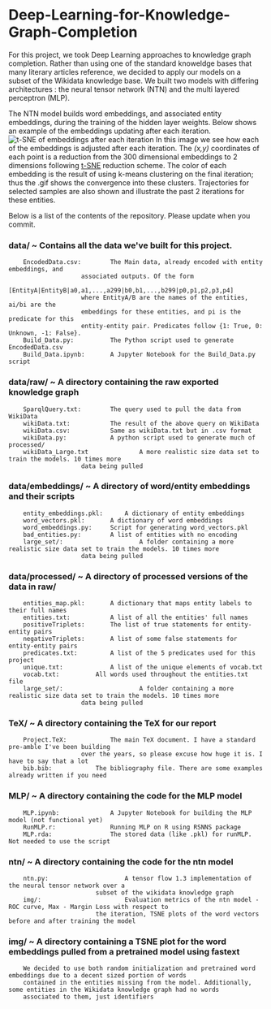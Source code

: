 # Deep-Learning-for-Knowledge-Graph-Completion

For this project, we took Deep Learning approaches to knowledge graph completion. Rather than using one of the standard knoweldge bases that many literary articles reference, we decided to apply our models on a subset of the Wikidata knowledge base. We built two models with differing architectures : the neural tensor network (NTN) and the multi layered perceptron (MLP). 

The NTN model builds word embeddings, and associated entity embeddings, during the training of the hidden layer weights. Below shows an example of the embeddings updating after each iteration. ![t-SNE of embeddings after each iteration](https://raw.githubusercontent.com/nickjoodi/Deep-Learning-for-Knowledge-Graph-Completion/master/ntn/tsne.gif)
In this image we see how each of the embeddings is adjusted after each iteration. The *(x,y)* coordinates of each point is a reduction from the 300 dimensional embeddings to 2 dimensions following [t-SNE](https://en.wikipedia.org/wiki/T-distributed_stochastic_neighbor_embedding) reduction scheme. The color of each embedding is the result of using k-means clustering on the final iteration; thus the .gif shows the convergence into these clusters. Trajectories for selected samples are also shown and illustrate the past 2 iterations for these entities. 


Below is a list of the contents of the repository. Please update when you commit.

###  data/ ~ Contains all the data we've built for this project. 
		EncodedData.csv:		The Main data, already encoded with entity embeddings, and 
						associated outputs. Of the form 
						[EntityA|EntityB|a0,a1,...,a299|b0,b1,...,b299|p0,p1,p2,p3,p4]
						where EntityA/B are the names of the entities, ai/bi are the 
						embeddings for these entities, and pi is the predicate for this
						entity-entity pair. Predicates follow {1: True, 0: Unknown, -1: False}.
		Build_Data.py:	  		The Python script used to generate EncodedData.csv
		Build_Data.ipynb: 		A Jupyter Notebook for the Build_Data.py script

###		data/raw/ ~ A directory containing the raw exported knowledge graph
		SparqlQuery.txt:		The query used to pull the data from WikiData
		wikiData.txt:			The result of the above query on WikiData
		wikiData.csv:			Same as wikiData.txt but in .csv format
		wikiData.py:			A python script used to generate much of processed/
		wikiData_Large.txt              A more realistic size data set to train the models. 10 times more
						data being pulled

### 	data/embeddings/ ~ A directory of word/entity embeddings and their scripts
		entity_embeddings.pkl:  	A dictionary of entity embeddings
		word_vectors.pkl:		A dictionary of word embeddings
		word_embeddings.py:		Script for generating word_vectors.pkl
		bad_entities.py:		A list of entities with no encoding 
		large_set/:                     A folder containing a more realistic size data set to train the models. 10 times more
						data being pulled

###		data/processed/ ~ A directory of processed versions of the data in raw/
		entities_map.pkl:		A dictionary that maps entity labels to their full names
		entities.txt:			A list of all the entities' full names
		positiveTriplets: 		The list of true statements for entity-entity pairs
		negativeTriplets:		A list of some false statements for entity-entity pairs
		predicates.txt: 		A list of the 5 predicates used for this project
		unique.txt: 			A list of the unique elements of vocab.txt
		vocab.txt: 			All words used throughout the entities.txt file
		large_set/:                     A folder containing a more realistic size data set to train the models. 10 times more
						data being pulled

### 	TeX/ ~ A directory containing the TeX for our report
		Project.TeX:  			The main TeX document. I have a standard pre-amble I've been building 
						over the years, so please excuse how huge it is. I have to say that a lot
		bib.bib:			The bibliography file. There are some examples already written if you need

### 	MLP/ ~ A directory containing the code for the MLP model
		MLP.ipynb:  			A Jupyter Notebook for building the MLP model (not functional yet)
		RunMLP.r:				Running MLP on R using RSNNS package
		MLP.rda:				The stored data (like .pkl) for runMLP. Not needed to use the script	

### 	ntn/ ~ A directory containing the code for the ntn model
		ntn.py:  			        A tensor flow 1.3 implementation of the neural tensor network over a 
							subset of the wikidata knowledge graph
		img/:				        Evaluation metrics of the ntn model - ROC curve, Max - Margin Loss with respect to
							the iteration, TSNE plots of the word vectors before and after training the model

### 	img/ ~ A directory containing a TSNE plot for the word embeddings pulled from a pretrained model using fastext
		We decided to use both random initialization and pretrained word embeddings due to a decent sized portion of words 
		contained in the entities missing from the model. Additionally, some entities in the Wikidata knowledge graph had no words 
		associated to them, just identifiers

